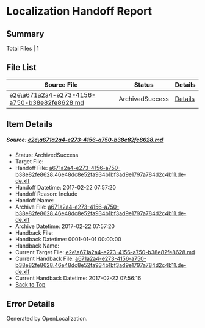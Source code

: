 # <a name='report-top'></a> Localization Handoff Report

## Summary
 Total Files | 1

## File List
 Source File | Status | Details 
 ----------- | ------ | ------- 
 [e2e\a671a2a4-e273-4156-a750-b38e82fe8628.md](https://github.com/OpenLocalizationTestOrg/ol-test4/blob/5aafaa21383d3abde6d0ddc70a246996054d080d/e2e/a671a2a4-e273-4156-a750-b38e82fe8628.md) | ArchivedSuccess | [Details](#d4126c7d68c8e0c479884e423eb46754e9a3a69a1)

## Item Details
##### <a name='d4126c7d68c8e0c479884e423eb46754e9a3a69a1'></a> Source: [e2e\a671a2a4-e273-4156-a750-b38e82fe8628.md](https://github.com/OpenLocalizationTestOrg/ol-test4/blob/5aafaa21383d3abde6d0ddc70a246996054d080d/e2e/a671a2a4-e273-4156-a750-b38e82fe8628.md)
* Status: ArchivedSuccess
* Target File: 
* Handoff File: [a671a2a4-e273-4156-a750-b38e82fe8628.46e48dc8e52fa934b1bf3ad9e1797a784d2c4b11.de-de.xlf](https://github.com/OpenLocalizationTestOrg/ol-test4-handoff/blob/9bd986ca0e321efe768cee9b49bc84168c486c80/ol-handoff/OpenLocalizationTestOrg/ol-test4-dede/xinjiang/ht/a671a2a4-e273-4156-a750-b38e82fe8628.46e48dc8e52fa934b1bf3ad9e1797a784d2c4b11.de-de.xlf)
* Handoff Datetime: 2017-02-22 07:57:20
* Handoff Reason: Include
* Handoff Name: 
* Archive File: [a671a2a4-e273-4156-a750-b38e82fe8628.46e48dc8e52fa934b1bf3ad9e1797a784d2c4b11.de-de.xlf](https://github.com/OpenLocalizationTestOrg/ol-test4-handoff/blob/69ebf09cf3b40d72af742cfbbb5f4646ef2448ea/ol-archive/OpenLocalizationTestOrg/ol-test4-dede/xinjiang/ht/a671a2a4-e273-4156-a750-b38e82fe8628.46e48dc8e52fa934b1bf3ad9e1797a784d2c4b11.de-de.xlf)
* Archive Datetime: 2017-02-22 07:57:20
* Handback File: 
* Handback Datetime: 0001-01-01 00:00:00
* Handback Name: 
* Current Target File: [e2e\a671a2a4-e273-4156-a750-b38e82fe8628.md](https://github.com/OpenLocalizationTestOrg/ol-test4-dede/blob/14d4c07a8efd890a89104fc8b65b8dcb26fa1a6e/e2e/a671a2a4-e273-4156-a750-b38e82fe8628.md)
* Current Handback File: [a671a2a4-e273-4156-a750-b38e82fe8628.46e48dc8e52fa934b1bf3ad9e1797a784d2c4b11.de-de.xlf](https://github.com/OpenLocalizationTestOrg/ol-test4-handback/blob/0df87f5c0186616dbc71a82f65bf9469d401cbb7/ol-handback/OpenLocalizationTestOrg/ol-test4-dede/xinjiang/ht/a671a2a4-e273-4156-a750-b38e82fe8628.46e48dc8e52fa934b1bf3ad9e1797a784d2c4b11.de-de.xlf)
* Current Handback Datetime: 2017-02-22 07:56:16
* [Back to Top](#report-top)


## Error Details

Generated by OpenLocalization.
